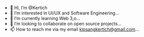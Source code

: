 - 👋 Hi, I’m @Kertich
- 👀 I’m interested in UI/UX and Software Engineering...
- 🌱 I’m currently learning Web 3,o...
- 💞️ I’m looking to collaborate on open source projects...
- 📫 How to reach me via my email kipsangkertich@gmail.com...

<!---
Kertich/Kertich is a ✨ special ✨ repository because its `README.md` (this file) appears on your GitHub profile.
You can click the Preview link to take a look at your changes.
--->
